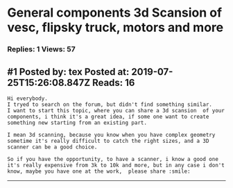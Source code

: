 # General components 3d Scansion of vesc, flipsky truck, motors and more

### Replies: 1 Views: 57

## \#1 Posted by: tex Posted at: 2019-07-25T15:26:08.847Z Reads: 16

```
Hi everybody.
I tryed to search on the forum, but didn't find something similar.
I want to start this topic, where you can share a 3d scansion  of your components, i think it's a great idea, if some one want to create something new starting from an existing part.

I mean 3d scanning, because you know when you have complex geometry sometime it's really difficult to catch the right sizes, and a 3D scanner can be a good choice.

So if you have the opportunity, to have a scanner, i know a good one it's really expensive from 3k to 10k and more, but in any case i don't know, maybe you have one at the work,  please share :smile:
```

---
